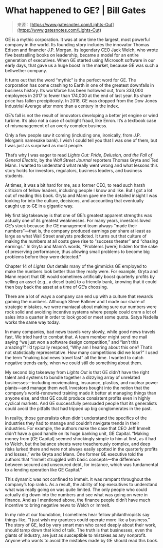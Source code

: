 <!--yml
category: 未分类
date: 2024-05-27 14:47:28
-->

# What happened to GE? | Bill Gates

> 来源：[https://www.gatesnotes.com/Lights-Out](https://www.gatesnotes.com/Lights-Out)

GE is a mythic corporation. It was at one time the largest, most powerful company in the world. Its founding story includes the innovator Thomas Edison and financier J.P. Morgan. Its legendary CEO Jack Welch, who wrote five bestselling books on leadership, became a model for an entire generation of executives. When GE started using Microsoft software in our early days, that gave us a huge boost in the market, because GE was such a bellwether company.

It turns out that the word “mythic” is the perfect word for GE. The corporation has come crashing to Earth in one of the greatest downfalls in business history. Its workforce has been hollowed out, from 333,000 employees in 2017 to fewer than 174,000 at the end of last year. Its share price has fallen precipitously. In 2018, GE was dropped from the Dow Jones Industrial Average after more than a century in the index.

GE’s fall is not the result of innovators developing a better jet engine or wind turbine. It’s also not a case of outright fraud, like Enron. It’s a textbook case of mismanagement of an overly complex business.

Only a few people saw it coming (including one, ironically, from J.P. Morgan’s namesake bank). I wish I could tell you that I was one of them, but I was just as surprised as most people.

That’s why I was eager to read *Lights Out: Pride, Delusion, and the Fall of General Electric*, by the *Wall Street Journal* reporters Thomas Gryta and Ted Mann. I wanted to understand what really went wrong and what lessons this story holds for investors, regulators, business leaders, and business students.

At times, it was a bit hard for me, as a former CEO, to read such harsh criticism of fellow leaders, including people I know and like. But I got a lot out of reading this book. Gryta and Mann gave me the detailed insight I was looking for into the culture, decisions, and accounting that eventually caught up to GE in a gigantic way.

My first big takeaway is that one of GE’s greatest apparent strengths was actually one of its greatest weaknesses. For many years, investors loved GE’s stock because the GE management team always “made their numbers”—that is, the company produced earnings per share at least as large as what Wall Street analysts predicted. It turns out that culture of making the numbers at all costs gave rise to “success theater” and “chasing earnings.” In Gryta and Mann’s words, “Problems [were] hidden for the sake of preserving performance, thus allowing small problems to become big problems before they were detected.”

Chapter 14 of *Lights Out* details many of the gimmicks GE employed to make the numbers look better than they really were. For example, Gryta and Mann report that GE would sometimes artificially boost quarterly profits by selling an asset (e.g., a diesel train) to a friendly bank, knowing that it could then buy back the asset at a time of GE’s choosing.

There are a lot of ways a company can end up with a culture that rewards gaming the numbers. Although Steve Ballmer and I made our share of strategic mistakes, we were maniacal about making sure our numbers were rock solid and avoiding incentive systems where people could cram a lot of sales into a quarter in order to look good or meet some quota. Satya Nadella works the same way today.

In many companies, bad news travels very slowly, while good news travels fast. We tried hard to combat that. A team member might send me mail saying “we just won a software design competition,” and “isn’t this amazing?” I’d typically respond, “Why am I hearing about this one? That’s not statistically representative. How many competitions did we lose?” I used the term “making bad news travel fast” all the time. I wanted to catch negative trends early, when we could still do something about them.

My second big takeaway from *Lights Out* is that GE didn’t have the right talent and systems to bundle together a dizzying array of unrelated businesses—including moviemaking, insurance, plastics, and nuclear power plants—and manage them well. Investors bought into the notion that the company’s world-renowned training made it better at managing things than anyone else, and that GE could produce consistent profits even in highly cyclical markets. And GE successfully persuaded people that its generalists could avoid the pitfalls that had tripped up big conglomerates in the past.

In reality, those generalists often didn’t understand the specifics of the industries they had to manage and couldn’t navigate trends in their industries. For example, the authors make the case that CEO Jeff Immelt didn’t have a good handle on its huge banking unit, GE Capital. “Making money from [GE Capital] seemed shockingly simple to him at first, as it had to Welch, but the balance sheets were treacherously complex, and deep risks lurked there and were not always easily spotted in the quarterly profits and losses,” write Gryta and Mann. One former GE executive told the authors that “Immelt struggled with basic concepts—the difference between secured and unsecured debt, for instance, which was fundamental to a lending operation like GE Capital.”

This dynamic was not confined to Immelt. It was rampant throughout the company’s top ranks. As a result, the ability of top executives to understand what was really going on was quite limited. The only people who could actually dig down into the numbers and see what was going on were in finance. And as I mentioned above, the finance people didn’t have much incentive to bring negative news to Welch or Immelt.

In my role at our foundation, I sometimes hear fellow philanthropists say things like, “I just wish my grantees could operate more like a business.” The story of GE, led by very smart men who cared deeply about their work, should tamp down that kind of talk. The truth is that businesses, even the giants of industry, are just as susceptible to mistakes as any nonprofit. Anyone who wants to avoid the mistakes made by GE should read this book.